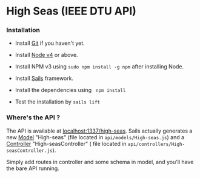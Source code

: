 # High Seas (IEEE DTU API)

### Installation

* Install [Git](https://www.git-scm.com/downloads) if you haven't yet.

* Install [Node v4](https://nodejs.org/en/download/package-manager) or above.

* Install NPM v3 using ``` sudo npm install -g npm ``` after installing Node.

* Install [Sails](http://sailsjs.org/get-started#?getting-started-installation) framework.

* Install the dependencies using ``` npm install```

* Test the installation by ``` sails lift ```

### Where's the API ?

The API is available at [localhost:1337/high-seas](http://localhost:1337/high-seas). Sails actually generates a new [Model](http://sailsjs.org/documentation/concepts/models-and-orm/models) "High-seas" (file located in ```api/models/High-seas.js```) and a [Controller](http://sailsjs.org/documentation/concepts/controllers) "High-seasController" ( file located in ```api/controllers/High-seasController.js```).  

Simply add routes in controller and some schema in model, and you'll have the bare API running.